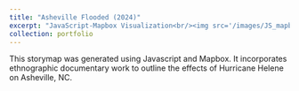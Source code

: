 ```yaml
---
title: "Asheville Flooded (2024)"
excerpt: "JavaScript-Mapbox Visualization<br/><img src='/images/JS_mapbox.png'>"
collection: portfolio
---
```


This storymap was generated using Javascript and Mapbox. It incorporates ethnographic documentary work to outline the effects of Hurricane Helene on Asheville, NC. 
